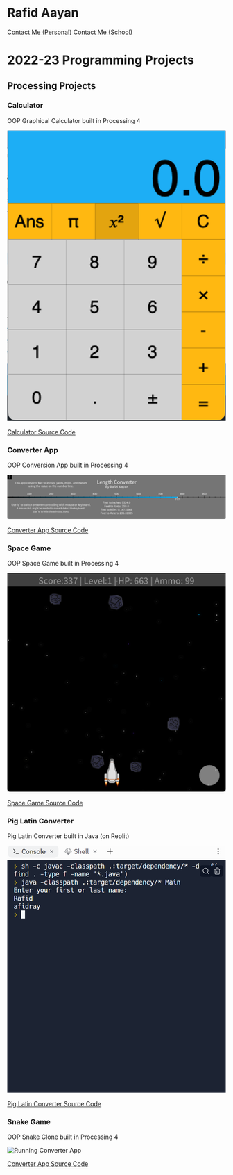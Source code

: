 # Rafid Aayan

[Contact Me (Personal)](mailto:rafidaayan1@gmail.com)
[Contact Me (School)](mailto:rafiaaya9583@graniteschools.org)

# 2022-23 Programming Projects

## Processing Projects

### Calculator

OOP Graphical Calculator built in Processing 4

![Running Calculator](https://github.com/rafidaayan0/programming_portfolio/blob/main/images/calc.png?raw=true)

[Calculator Source Code](https://github.com/rafidaayan0/programming_portfolio/tree/main/src/calc)

### Converter App

OOP Conversion App built in Processing 4

![Running Converter App](https://github.com/rafidaayan0/programming_portfolio/blob/main/images/conv.png?raw=true)

[Converter App Source Code](https://github.com/rafidaayan0/programming_portfolio/tree/main/src/conv)

### Space Game

OOP Space Game built in Processing 4

![Running Space Game](https://github.com/rafidaayan0/programming_portfolio/blob/main/images/spacegame.png?raw=true)

[Space Game Source Code](https://github.com/rafidaayan0/programming_portfolio/tree/main/src/spacegame)


### Pig Latin Converter

Pig Latin Converter built in Java (on Replit)

![Running Pig Latin Converter](https://github.com/rafidaayan0/programming_portfolio/blob/main/images/piglatin.png?raw=true)

[Pig Latin Converter Source Code](https://github.com/rafidaayan0/programming_portfolio/tree/main/src/piglatin)


### Snake Game

OOP Snake Clone built in Processing 4

![Running Converter App]()

[Converter App Source Code]()
